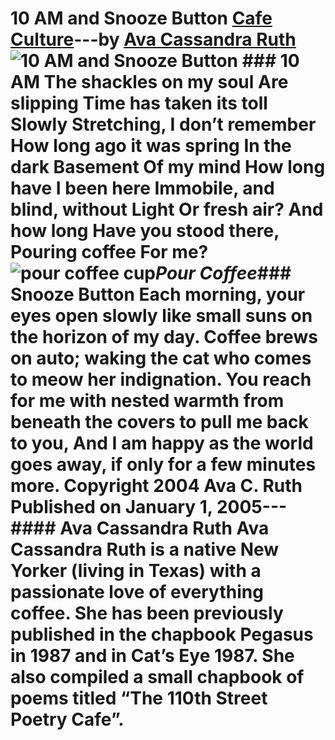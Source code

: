# 10 AM and Snooze Button [Cafe Culture](https://ineedcoffee.com/section/cafe-culture/)---by [Ava Cassandra Ruth](https://ineedcoffee.com/by/ava-cassandra-ruth/)![10 AM and Snooze Button](https://ineedcoffee.com/images/posts/10-am-and-snooze-button/pour-coffee-cup1.jpg) ### 10 AM The shackles on my soul Are slipping Time has taken its toll Slowly Stretching, I don’t remember How long ago it was spring In the dark Basement Of my mind How long have I been here Immobile, and blind, without Light Or fresh air? And how long Have you stood there, Pouring coffee For me?![pour coffee cup](https://ineedcoffee.com/assets/pour-coffee-cup1.CDj6dSD8_Z10RAKK.webp)_Pour Coffee_### Snooze Button Each morning, your eyes open slowly like small suns on the horizon of my day. Coffee brews on auto; waking the cat who comes to meow her indignation. You reach for me with nested warmth from beneath the covers to pull me back to you, And I am happy as the world goes away, if only for a few minutes more. Copyright 2004 Ava C. Ruth Published on January 1, 2005--- #### Ava Cassandra Ruth Ava Cassandra Ruth is a native New Yorker (living in Texas) with a passionate love of everything coffee. She has been previously published in the chapbook Pegasus in 1987 and in Cat’s Eye 1987. She also compiled a small chapbook of poems titled “The 110th Street Poetry Cafe”.